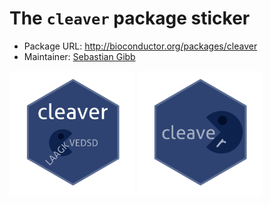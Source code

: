 # The `cleaver` package sticker

* Package URL: http://bioconductor.org/packages/cleaver
* Maintainer: [Sebastian Gibb](https://github.com/sgibb/)

<img src="./cleaver.png" height="200">
<img src="./cleaver2.png" height="200">

